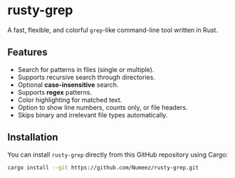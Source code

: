# rusty-grep

A fast, flexible, and colorful `grep`-like command-line tool written in Rust.

## Features

- Search for patterns in files (single or multiple).
- Supports recursive search through directories.
- Optional **case-insensitive** search.
- Supports **regex** patterns.
- Color highlighting for matched text.
- Option to show line numbers, counts only, or file headers.
- Skips binary and irrelevant file types automatically.

## Installation

You can install `rusty-grep` directly from this GitHub repository using Cargo:

```bash
cargo install --git https://github.com/Numeez/rusty-grep.git
